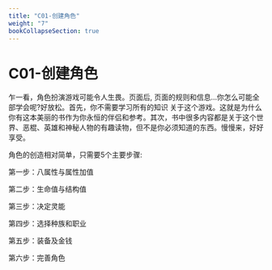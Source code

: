 ```yaml
---
title: "C01-创建角色"
weight: "7"
bookCollapseSection: true
---
```

# C01-创建角色

乍一看，角色扮演游戏可能令人生畏。页面后,
页面的规则和信息…你怎么可能全部学会呢?好放松。首先，你不需要学习所有的知识
关于这个游戏。这就是为什么你有这本美丽的书作为你永恒的伴侣和参考。其次，书中很多内容都是关于这个世界、恶棍、英雄和神秘人物的有趣读物，但不是你必须知道的东西。慢慢来，好好享受。

角色的创造相对简单，只需要5个主要步骤:

第一步：八属性与属性加值

第二步：生命值与结构值

第三步：决定灵能

第四步：选择种族和职业

第五步：装备及金钱

第六步：完善角色
